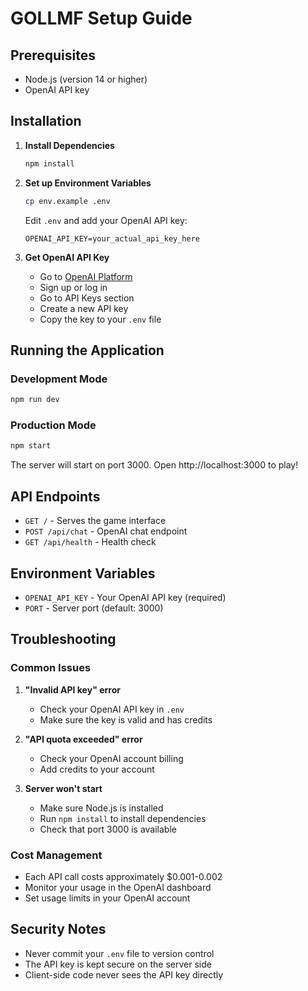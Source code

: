 # GOLLMF Setup Guide

## Prerequisites
- Node.js (version 14 or higher)
- OpenAI API key

## Installation

1. **Install Dependencies**
   ```bash
   npm install
   ```

2. **Set up Environment Variables**
   ```bash
   cp env.example .env
   ```
   
   Edit `.env` and add your OpenAI API key:
   ```
   OPENAI_API_KEY=your_actual_api_key_here
   ```

3. **Get OpenAI API Key**
   - Go to [OpenAI Platform](https://platform.openai.com/)
   - Sign up or log in
   - Go to API Keys section
   - Create a new API key
   - Copy the key to your `.env` file

## Running the Application

### Development Mode
```bash
npm run dev
```

### Production Mode
```bash
npm start
```

The server will start on port 3000. Open http://localhost:3000 to play!

## API Endpoints

- `GET /` - Serves the game interface
- `POST /api/chat` - OpenAI chat endpoint
- `GET /api/health` - Health check

## Environment Variables

- `OPENAI_API_KEY` - Your OpenAI API key (required)
- `PORT` - Server port (default: 3000)

## Troubleshooting

### Common Issues

1. **"Invalid API key" error**
   - Check your OpenAI API key in `.env`
   - Make sure the key is valid and has credits

2. **"API quota exceeded" error**
   - Check your OpenAI account billing
   - Add credits to your account

3. **Server won't start**
   - Make sure Node.js is installed
   - Run `npm install` to install dependencies
   - Check that port 3000 is available

### Cost Management

- Each API call costs approximately $0.001-0.002
- Monitor your usage in the OpenAI dashboard
- Set usage limits in your OpenAI account

## Security Notes

- Never commit your `.env` file to version control
- The API key is kept secure on the server side
- Client-side code never sees the API key directly
